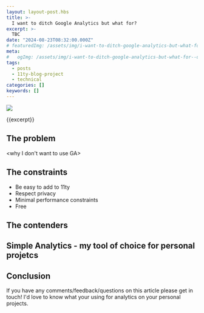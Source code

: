 ```yaml
---
layout: layout-post.hbs
title: >-
  I want to ditch Google Analytics but what for?
excerpt: >-
  TBC
date: "2024-08-23T08:32:00.000Z"
# featuredImg: /assets/img/i-want-to-ditch-google-analytics-but-what-for--featured-img.webp
meta:
#   ogImg: /assets/img/i-want-to-ditch-google-analytics-but-what-for--og-img.jpg
tags:
  - posts
  - 11ty-blog-project
  - technical
categories: []
keywords: []
---
```


<!-- *[FE]: Front-End -->

![]({{featuredImg}})

{{excerpt}}

<some text>

## The problem
<why I don't want to use GA>

## The constraints
* Be easy to add to 11ty
* Respect privacy
* Minimal performance constraints  
* Free

## The contenders

## Simple Analytics - my tool of choice for personal projetcs

## Conclusion
If you have any comments/feedback/questions on this article please get in touch! I'd love to know what your using for analytics on your personal projects.
